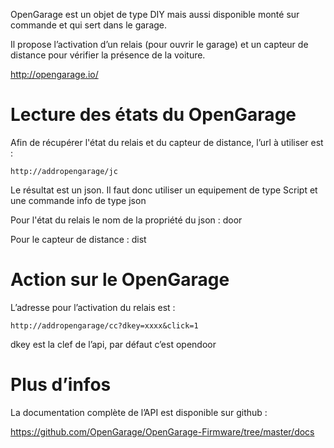 OpenGarage est un objet de type DIY mais aussi disponible monté sur commande et qui sert dans le garage.

Il propose l’activation d’un relais (pour ouvrir le garage) et un capteur de distance pour vérifier la présence de la voiture.

<http://opengarage.io/>

Lecture des états du OpenGarage
===============================

Afin de récupérer l'état du relais et du capteur de distance, l’url à utiliser est :

    http://addropengarage/jc

Le résultat est un json. Il faut donc utiliser un equipement de type Script et une commande info de type json

Pour l'état du relais le nom de la propriété du json : door

Pour le capteur de distance : dist

Action sur le OpenGarage
========================

L’adresse pour l’activation du relais est :

    http://addropengarage/cc?dkey=xxxx&click=1

dkey est la clef de l’api, par défaut c’est opendoor

Plus d’infos
============

La documentation complète de l’API est disponible sur github :

<https://github.com/OpenGarage/OpenGarage-Firmware/tree/master/docs>

